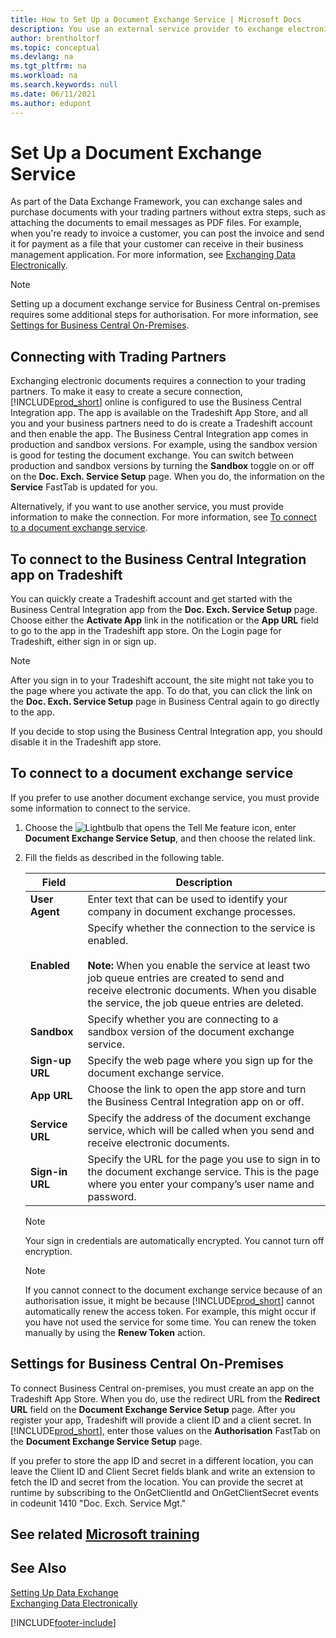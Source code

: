 ```yaml
---
title: How to Set Up a Document Exchange Service | Microsoft Docs
description: You use an external service provider to exchange electronic documents with your trading partners.
author: brentholtorf
ms.topic: conceptual
ms.devlang: na
ms.tgt_pltfrm: na
ms.workload: na
ms.search.keywords: null
ms.date: 06/11/2021
ms.author: edupont
---
```

# <a name="set-up-a-document-exchange-service" />Set Up a Document Exchange Service

As part of the Data Exchange Framework, you can exchange sales and purchase documents with your trading partners without extra steps, such as attaching the documents to email messages as PDF files. For example, when you're ready to invoice a customer, you can post the invoice and send it for payment as a file that your customer can receive in their business management application. For more information, see [Exchanging Data Electronically](across-data-exchange.md).

> [!NOTE]
> Setting up a document exchange service for Business Central on-premises requires some additional steps for authorisation. For more information, see [Settings for Business Central On-Premises](#settings-for-business-central-on-premises).

## <a name="connecting-with-trading-partners" />Connecting with Trading Partners

Exchanging electronic documents requires a connection to your trading partners. To make it easy to create a secure connection, [!INCLUDE[prod_short](includes/prod_short.md)] online is configured to use the Business Central Integration app. The app is available on the Tradeshift App Store, and all you and your business partners need to do is create a Tradeshift account and then enable the app. The Business Central Integration app comes in production and sandbox versions. For example, using the sandbox version is good for testing the document exchange. You can switch between production and sandbox versions by turning the **Sandbox** toggle on or off on the **Doc. Exch. Service Setup** page. When you do, the information on the **Service** FastTab is updated for you.

Alternatively, if you want to use another service, you must provide information to make the connection. For more information, see [To connect to a document exchange service](across-how-to-set-up-a-document-exchange-service.md#to-connect-to-a-document-exchange-service).

## <a name="to-connect-to-the-business-central-integration-app-on-tradeshift" />To connect to the Business Central Integration app on Tradeshift

You can quickly create a Tradeshift account and get started with the Business Central Integration app from the **Doc. Exch. Service Setup** page. Choose either the **Activate App** link in the notification or the **App URL** field to go to the app in the Tradeshift app store. On the Login page for Tradeshift, either sign in or sign up.

> [!NOTE]
> After you sign in to your Tradeshift account, the site might not take you to the page where you activate the app. To do that, you can click the link on the **Doc. Exch. Service Setup** page in Business Central again to go directly to the app.

If you decide to stop using the Business Central Integration app, you should disable it in the Tradeshift app store. 

## <a name="to-connect-to-a-document-exchange-service" />To connect to a document exchange service

If you prefer to use another document exchange service, you must provide some information to connect to the service.

1. Choose the ![Lightbulb that opens the Tell Me feature](media/ui-search/search_small.png "Tell me what you want to do") icon, enter **Document Exchange Service Setup**, and then choose the related link.  
2. Fill the fields as described in the following table.  

    |Field|Description|  
    |---------------------------------|---------------------------------------|  
    |**User Agent**|Enter text that can be used to identify your company in document exchange processes.|  
    |**Enabled**|Specify whether the connection to the service is enabled.<br><br> **Note:**  When you enable the service at least two job queue entries are created to send and receive electronic documents. When you disable the service, the job queue entries are deleted.|  
    |**Sandbox**|Specify whether you are connecting to a sandbox version of the document exchange service.|
    |**Sign-up URL**|Specify the web page where you sign up for the document exchange service.|  
    |**App URL**|Choose the link to open the app store and turn the Business Central Integration app on or off.|
    |**Service URL**|Specify the address of the document exchange service, which will be called when you send and receive electronic documents.|  
    |**Sign-in URL**|Specify the URL for the page you use to sign in to the document exchange service. This is the page where you enter your company’s user name and password.|  
    
    > [!NOTE]  
    > Your sign in credentials are automatically encrypted. You cannot turn off encryption.

    > [!NOTE]
    > If you cannot connect to the document exchange service because of an authorisation issue, it might be because [!INCLUDE[prod_short](includes/prod_short.md)] cannot automatically renew the access token. For example, this might occur if you have not used the service for some time. You can renew the token manually by using the **Renew Token** action.

## <a name="settings-for-business-central-on-premises" />Settings for Business Central On-Premises

To connect Business Central on-premises, you must create an app on the Tradeshift App Store. When you do, use the redirect URL from the **Redirect URL** field on the **Document Exchange Service Setup** page. After you register your app, Tradeshift will provide a client ID and a client secret. In [!INCLUDE[prod_short](includes/prod_short.md)], enter those values on the **Authorisation** FastTab on the **Document Exchange Service Setup** page.

If you prefer to store the app ID and secret in a different location, you can leave the Client ID and Client Secret fields blank and write an extension to fetch the ID and secret from the location. You can provide the secret at runtime by subscribing to the OnGetClientId and OnGetClientSecret events in codeunit 1410 "Doc. Exch. Service Mgt."

## <a name="see-related-microsoft-trainingtrainingmoduleselectronic-documents-dynamics-365-business-central" />See related [Microsoft training](/training/modules/electronic-documents-dynamics-365-business-central/)

## <a name="see-also" />See Also

[Setting Up Data Exchange](across-set-up-data-exchange.md)  
[Exchanging Data Electronically](across-data-exchange.md)


[!INCLUDE[footer-include](includes/footer-banner.md)]
